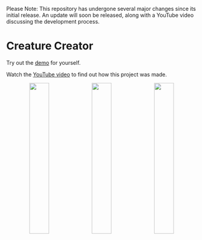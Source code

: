 Please Note: This repository has undergone several major changes since its initial release. An update will soon be released, along with a YouTube video discussing the development process.

# Creature Creator

Try out the [demo](https://bit.ly/creature-creator-demo) for yourself.

Watch the [YouTube video](https://youtu.be/Br_SQAc87s8) to find out how this project was made.

<p align="middle">
  <img src="https://img.itch.zone/aW1hZ2UvNzY4NjAzLzQzMDA0MjMucG5n/original/1fZLdQ.png" width="32%" />
  <img src="https://img.itch.zone/aW1hZ2UvNzY4NjAzLzQzMDA0MjQucG5n/original/gzAD%2B0.png" width="32%" /> 
  <img src="https://img.itch.zone/aW1hZ2UvNzY4NjAzLzQzMDA0MjUucG5n/original/yuJn7Y.png" width="32%" />
</p>
